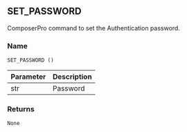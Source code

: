 ## SET\_PASSWORD

ComposerPro command to set the Authentication password.


### Name

`SET_PASSWORD ()`


| Parameter | Description |
| --------- | ----------- |
| str       | Password    |


### Returns

`None`
